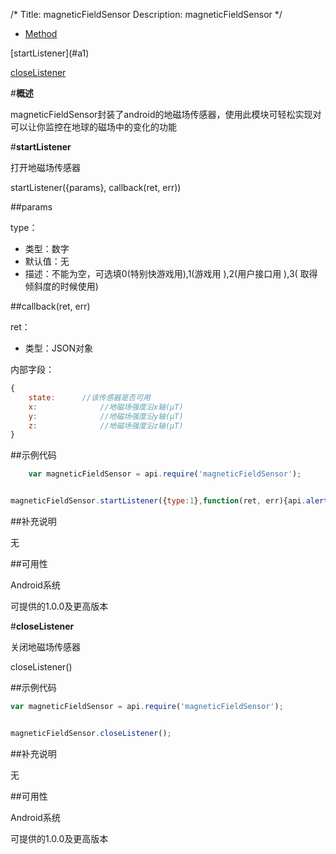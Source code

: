 /*
Title: magneticFieldSensor
Description: magneticFieldSensor
*/

<ul id="tab" class="clearfix">
	<li class="active"><a href="#method-content">Method</a></li>
</ul>
<div id="method-content">


<div class="outline">
[startListener](#a1)

[closeListener](#a2)

</div>


#**概述**

magneticFieldSensor封装了android的地磁场传感器，使用此模块可轻松实现对可以让你监控在地球的磁场中的变化的功能


#**startListener**<div id="a1"></div>

打开地磁场传感器

startListener({params}, callback(ret, err))

##params



type：

- 类型：数字
- 默认值：无
- 描述：不能为空，可选填0(特别快游戏用),1(游戏用 ),2(用户接口用 ),3( 取得倾斜度的时候使用)

##callback(ret, err)

ret：

- 类型：JSON对象

内部字段：

```js
{
	state:		//该传感器是否可用
	x:              //地磁场强度沿x轴(μT)
	y:              //地磁场强度沿y轴(μT)
	z:              //地磁场强度沿z轴(μT)
}
```

##示例代码

```js
	var magneticFieldSensor = api.require('magneticFieldSensor');


magneticFieldSensor.startListener({type:1},function(ret, err){api.alert("可获取状态:"+ret.state+"x轴:"+ret.x+"y轴:"+ret.y+"z轴:"+ret.z)});
```

##补充说明

无

##可用性

Android系统

可提供的1.0.0及更高版本

#**closeListener**<div id="a2"></div>

关闭地磁场传感器


closeListener()




##示例代码

```js
var magneticFieldSensor = api.require('magneticFieldSensor');


magneticFieldSensor.closeListener();
```

##补充说明

无

##可用性

Android系统

可提供的1.0.0及更高版本


